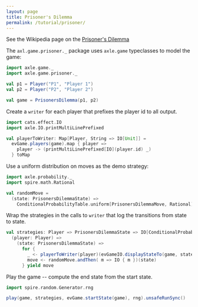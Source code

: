 ```yaml
---
layout: page
title: Prisoner's Dilemma
permalink: /tutorial/prisoner/
---
```


See the Wikipedia page on the [Prisoner's Dilemma](https://en.wikipedia.org/wiki/Prisoner%27s_dilemma)

The `axl.game.prisoner._` package uses `axle.game` typeclasses to model the game:

```scala mdoc
import axle.game._
import axle.game.prisoner._

val p1 = Player("P1", "Player 1")
val p2 = Player("P2", "Player 2")

val game = PrisonersDilemma(p1, p2)
```

Create a `writer` for each player that prefixes the player id to all output.

```scala mdoc
import cats.effect.IO
import axle.IO.printMultiLinePrefixed

val playerToWriter: Map[Player, String => IO[Unit]] =
  evGame.players(game).map { player =>
    player -> (printMultiLinePrefixed[IO](player.id) _)
  } toMap
```

Use a uniform distribution on moves as the demo strategy:

```scala mdoc
import axle.probability._
import spire.math.Rational

val randomMove =
  (state: PrisonersDilemmaState) =>
    ConditionalProbabilityTable.uniform[PrisonersDilemmaMove, Rational](evGame.moves(game, state))
```

Wrap the strategies in the calls to `writer` that log the transitions from state to state.

```scala mdoc
val strategies: Player => PrisonersDilemmaState => IO[ConditionalProbabilityTable[PrisonersDilemmaMove, Rational]] = 
  (player: Player) =>
    (state: PrisonersDilemmaState) =>
      for {
        _ <- playerToWriter(player)(evGameIO.displayStateTo(game, state, player))
        move <- randomMove.andThen( m => IO { m })(state)
      } yield move
```

Play the game -- compute the end state from the start state.

```scala mdoc
import spire.random.Generator.rng

play(game, strategies, evGame.startState(game), rng).unsafeRunSync()
```
